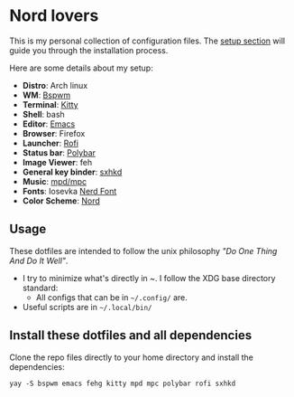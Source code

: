 # Nord lovers
This is my personal collection of configuration files.
The [setup section](#install-these-dotfiles-and-all-dependencies) will guide you through the installation process.

Here are some details about my setup:
* **Distro**: Arch linux
* **WM**: [Bspwm](https://github.com/baskerville/bspwm)
* **Terminal**: [Kitty](https://github.com/kovidgoyal/kitty/)
* **Shell**: bash
* **Editor**: [Emacs](https://www.gnu.org/software/emacs/)
* **Browser**: Firefox
* **Launcher**: [Rofi](https://github.com/davatorium/rofi/)
* **Status bar**: [Polybar](https://github.com/polybar/polybar)
* **Image Viewer**: feh
* **General key binder**: [sxhkd](https://github.com/baskerville/sxhkd)
* **Music**: [mpd/mpc](https://www.musicpd.org/)
* **Fonts**: Iosevka [Nerd Font](https://github.com/ryanoasis/nerd-fonts)
* **Color Scheme**: [Nord](https://www.nordtheme.com/)

## Usage
These dotfiles are intended to follow the unix philosophy *"Do One Thing
And Do It Well"*.

* I try to minimize what's directly in ~. I follow the XDG base
  directory standard:
	* All configs that can be in `~/.config/` are.
* Useful scripts are in `~/.local/bin/`

## Install these dotfiles and all dependencies
Clone the repo files directly to your home directory and install the dependencies:

```
yay -S bspwm emacs fehg kitty mpd mpc polybar rofi sxhkd
```
